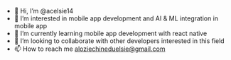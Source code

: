 - 👋 Hi, I’m @acelsie14
- 👀 I’m interested in mobile app development and AI & ML integration in mobile app
- 🌱 I’m currently learning mobile app development with react native
- 💞️ I’m looking to collaborate with other developers interested in this field
- 📫 How to reach me aloziechineduelsie@gmail.com 

<!---
acelsie14/acelsie14 is a ✨ special ✨ repository because its `README.md` (this file) appears on your GitHub profile.
You can click the Preview link to take a look at your changes.
--->
